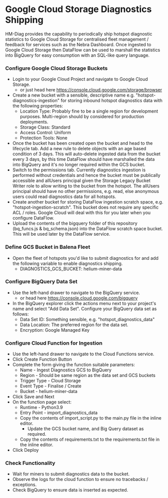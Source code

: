 # Google Cloud Storage Diagnostics Shipping

HM-Diag provides the capability to periodically ship hotspot diagnostic
statistics to Google Cloud Storage for centralised fleet management /
feedback for services such as the Nebra Dashboard. Once ingested to Google
Cloud Storage then DataFlow can be used to marshall the statistics into
BigQuery for easy consumption with an SQL-like query language.

### Configure Google Cloud Storage Buckets
- Login to your Google Cloud Project and navigate to Google Cloud Storage.
  + or just head here https://console.cloud.google.com/storage/browser
- Create a new bucket with a sensible, descriptive name e.g.
  "hotspot-diagnostics-ingestion" for storing inbound hotspot diagnostics
  data with the following properties:
  + Location Type: Probably fine to be a single region for development purposes.
    Multi-region should by considered for production deployments.
  + Storage Class: Standard
  + Access Control: Uniform
  + Protection Tools: None
- Once the bucket has been created open the bucket and head to the lifecycle tab.
  Add a new rule to delete objects with an age based condition of 3 days. This will
  auto-delete ingested data from the bucket every 3 days, by this time DataFlow
  should have marshalled the data into BigQuery and it's no longer required within
  the GCS bucket.
- Switch to the permissions tab. Currently diagnostics ingestion is performed without
  credentials and hence the bucket must be publically accessible and allUsers principal
  given the Storage Legacy Bucket Writer role to allow writing to the bucket from the
  hotspot. The allUsers principal should have no other permissions, e.g. read, else
  anonymous users could read diagnostics data for all hotspots.
- Create another bucket for storing DataFlow ingestion scratch space, e.g.
  "hotspot-ingestion-scratch". This bucket does not require any specific
  ACL / roles. Google Cloud will deal with this for you later when you configure
  DataFlow.
- Upload the contents of the bigquery folder of this repository (bq_funcs.js &
  bq_schema.json) into the DataFlow scratch space bucket. This will be used later
  by the DataFlow service.

### Define GCS Bucket in Balena Fleet
- Open the fleet of hotspots you'd like to submit diagnostics for and add the following
  variable to enable diagnostics shipping.
  + DIAGNOSTICS_GCS_BUCKET: helium-miner-data

### Configure BigQuery Data Set
- Use the left-hand drawer to navigate to the BigQuery service.
  + or head here https://console.cloud.google.com/bigquery
- In the BigQuery explorer click the actions menu next to your project's name and
  select "Add Data Set". Configure your BigQuery data set as follows:
  + Data Set ID: Something sensible, e.g. "hotspot_diagnostics_data"
  + Data Location: The preferred region for the data set.
  + Encryption: Google Managed Key

### Configure Cloud Function for Ingestion
- Use the left-hand drawer to navigate to the Cloud Functions service.
- Click Create Function Button
- Complete the form giving the function suitable parameters:
  + Name - Ingest Diagnostics GCS to BigQuery
  + Region - Should be same region as the data set and GCS buckets
  + Trigger Type - Cloud Storage
  + Event Type - Finalise / Create
  + Bucket - helium-miner-data
- Click Save and Next
- On the function page select:
  + Runtime - Python3.9
  + Entry Point - import_diagnostics_data
  + Copy the contents of import_script.py to the main.py file in the inline editor.
    + Update the GCS bucket name, and Big Query dataset as required.
  + Copy the contents of requirements.txt to the requirements.txt file in the inline editor.
- Click Deploy


### Check Functionality
- Wait for miners to submit diagnostics data to the bucket.
- Observe the logs for the cloud function to ensure no tracebacks / exceptions.
- Check BigQuery to ensure data is inserted as expected.
